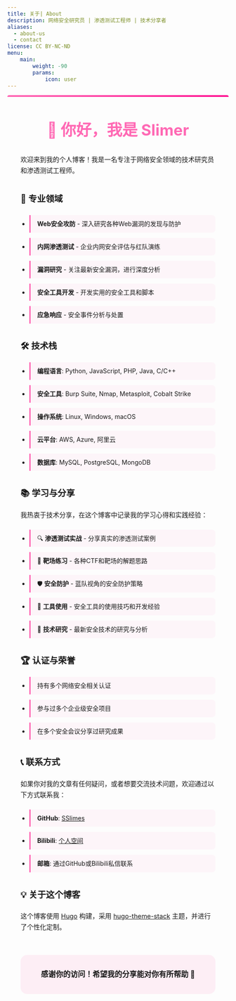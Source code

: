 ```yaml
---
title: 关于| About
description: 网络安全研究员 | 渗透测试工程师 | 技术分享者
aliases:
  - about-us
  - contact
license: CC BY-NC-ND
menu:
    main: 
        weight: -90
        params:
            icon: user
---
```


<div class="about-container">

## 👋 你好，我是 Slimer

欢迎来到我的个人博客！我是一名专注于网络安全领域的技术研究员和渗透测试工程师。

### 🎯 专业领域

- **Web安全攻防** - 深入研究各种Web漏洞的发现与防护
- **内网渗透测试** - 企业内网安全评估与红队演练
- **漏洞研究** - 关注最新安全漏洞，进行深度分析
- **安全工具开发** - 开发实用的安全工具和脚本
- **应急响应** - 安全事件分析与处置

### 🛠️ 技术栈

- **编程语言**: Python, JavaScript, PHP, Java, C/C++
- **安全工具**: Burp Suite, Nmap, Metasploit, Cobalt Strike
- **操作系统**: Linux, Windows, macOS
- **云平台**: AWS, Azure, 阿里云
- **数据库**: MySQL, PostgreSQL, MongoDB

### 📚 学习与分享

我热衷于技术分享，在这个博客中记录我的学习心得和实践经验：

- 🔍 **渗透测试实战** - 分享真实的渗透测试案例
- 🎯 **靶场练习** - 各种CTF和靶场的解题思路
- 🛡️ **安全防护** - 蓝队视角的安全防护策略
- 🔧 **工具使用** - 安全工具的使用技巧和开发经验
- 📖 **技术研究** - 最新安全技术的研究与分析

### 🏆 认证与荣誉

- 持有多个网络安全相关认证
- 参与过多个企业级安全项目
- 在多个安全会议分享过研究成果

### 📞 联系方式

如果你对我的文章有任何疑问，或者想要交流技术问题，欢迎通过以下方式联系我：

- **GitHub**: [SSlimes](https://github.com/SSlimes)
- **Bilibili**: [个人空间](https://space.bilibili.com/274685458)
- **邮箱**: 通过GitHub或Bilibili私信联系

### 💡 关于这个博客

这个博客使用 [Hugo](https://gohugo.io/) 构建，采用 [hugo-theme-stack](https://github.com/CaiJimmy/hugo-theme-stack) 主题，并进行了个性化定制。



<div class="about-footer">
<p>感谢你的访问！希望我的分享能对你有所帮助 🚀</p>
</div>

</div>

<style>
.about-container {
  max-width: 900px;
  margin: 0 auto;
  padding: 30px;
  line-height: 1.7;
  background: var(--card-background);
  border-radius: 20px;
  box-shadow: var(--shadow-l2);
  position: relative;
}

.about-container::before {
  content: '';
  position: absolute;
  top: 0;
  left: 0;
  right: 0;
  height: 4px;
  background: linear-gradient(90deg, #ff69b4, #ff1493);
  border-radius: 20px 20px 0 0;
}

.about-container h2 {
  color: var(--accent-color);
  margin-top: 40px;
  margin-bottom: 25px;
  font-size: 2.2em;
  font-weight: 700;
  text-align: center;
}

.about-container h2:first-of-type {
  margin-top: 20px;
  color: #ff69b4;
  font-size: 2.5em;
}

.about-container h3 {
  color: var(--card-text-color-main);
  margin-top: 35px;
  margin-bottom: 20px;
  font-size: 1.4em;
  font-weight: 600;
}

.about-container ul {
  margin: 20px 0;
  padding-left: 20px;
}

.about-container li {
  margin: 12px 0;
  padding: 8px 15px;
  background: rgba(255, 105, 180, 0.05);
  border-left: 3px solid #ff69b4;
  border-radius: 0 8px 8px 0;
  color: var(--card-text-color-secondary);
  transition: all 0.3s ease;
}

.about-container li:hover {
  background: rgba(255, 105, 180, 0.1);
  transform: translateX(5px);
}

.about-container p {
  color: var(--card-text-color-secondary);
  margin: 18px 0;
  font-size: 1.05em;
}

.about-container blockquote {
  background: rgba(255, 105, 180, 0.1);
  border-left: 4px solid #ff69b4;
  border-radius: 0 10px 10px 0;
  margin: 30px 0;
  padding: 25px 30px;
  box-shadow: var(--shadow-l1);
}

.about-container blockquote p {
  margin: 0;
  font-weight: bold;
  color: var(--card-text-color-main);
  font-size: 1.1em;
  line-height: 1.6;
}

.about-footer {
  text-align: center;
  margin-top: 50px;
  padding: 30px;
  background: rgba(255, 105, 180, 0.1);
  border-radius: 15px;
  box-shadow: var(--shadow-l1);
}

.about-footer p {
  margin: 0;
  font-size: 1.2em;
  color: var(--accent-color);
  font-weight: 600;
}

/* 响应式设计 */
@media (max-width: 768px) {
  .about-container {
    padding: 20px;
    margin: 10px;
    border-radius: 15px;
  }
  
  .about-container h2 {
    font-size: 1.8em;
  }
  
  .about-container h3 {
    font-size: 1.2em;
  }
  
  .about-container blockquote {
    padding: 20px;
  }
  
  .about-footer {
    padding: 25px 20px;
  }
}
</style>
